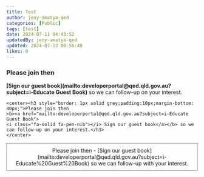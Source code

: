```yaml
---
title: Test
author: jeny-amatya-qed
categories: [Public]
tags: [test]
date: 2024-07-11 04:43:52 
updatedBy: jeny-amatya-qed
updated: 2024-07-12 00:56:49 
likes: 0
---
```


### Please join then

**\[Sign our guest book\]\(mailto:developerportal@qed\.qld\.gov\.au?subject=i\-Educate Guest Book\)**  so we can follow-up on your interest.

```
<center><h3 style="border: 1px solid grey;padding:10px;margin-bottom: 40px;">Please join then
<b><a href="mailto:developerportal@qed.qld.gov.au?subject=i-Educate Guest Book"> 
<i class="fa-solid fa-pen-nib"></i> Sign our guest book</a></b> so we can follow-up on your interest.</h3>
</center>
```

<div align="center" style="border: 1px solid grey;padding:10px;margin-bottom: 40px;">
Please join then - [Sign our guest book](mailto:developerportal@qed.qld.gov.au?subject=i-Educate%20Guest%20Book) so we can follow-up with your interest.
</div>
